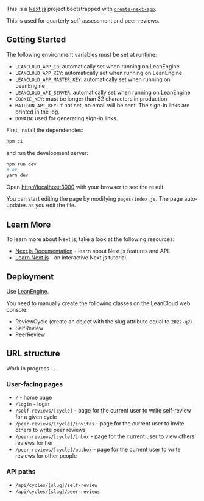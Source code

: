This is a [Next.js](https://nextjs.org/) project bootstrapped with [`create-next-app`](https://github.com/vercel/next.js/tree/canary/packages/create-next-app).

This is used for quarterly self-assessment and peer-reviews.

## Getting Started

The following environment variables must be set at runtime:

- `LEANCLOUD_APP_ID`: automatically set when running on LeanEngine
- `LEANCLOUD_APP_KEY`: automatically set when running on LeanEngine
- `LEANCLOUD_APP_MASTER_KEY`: automatically set when running on LeanEngine
- `LEANCLOUD_API_SERVER`: automatically set when running on LeanEngine
- `COOKIE_KEY`: must be longer than 32 characters in production
- `MAILGUN_API_KEY`: if not set, no email will be sent. The sign-in links are printed in the log.
- `DOMAIN`: used for generating sign-in links.

First, install the dependencies:

```bash
npm ci
```

and run the development server:

```bash
npm run dev
# or
yarn dev
```

Open [http://localhost:3000](http://localhost:3000) with your browser to see the result.

You can start editing the page by modifying `pages/index.js`. The page auto-updates as you edit the file.

## Learn More

To learn more about Next.js, take a look at the following resources:

- [Next.js Documentation](https://nextjs.org/docs) - learn about Next.js features and API.
- [Learn Next.js](https://nextjs.org/learn) - an interactive Next.js tutorial.

## Deployment

Use [LeanEngine](https://docs.leancloud.cn/sdk/engine/overview/).

You need to manually create the following classes on the LeanCloud web console:

- ReviewCycle (create an object with the slug attribute equal to `2022-q2`)
- SelfReview
- PeerReview

## URL structure

Work in progress ...

### User-facing pages

- `/` - home page
- `/login` - login
- `/self-reviews/[cycle]` - page for the current user to write self-review for a given cycle
- `/peer-reviews/[cycle]/invites` - page for the current user to invite others to write peer reviews
- `/peer-reviews/[cycle]/inbox` - page for the current user to view others' reviews for her
- `/peer-reviews/[cycle]/outbox` - page for the current user to write reviews for other people

### API paths

- `/api/cycles/[slug]/self-review`
- `/api/cycles/[slug]/peer-reviews`

